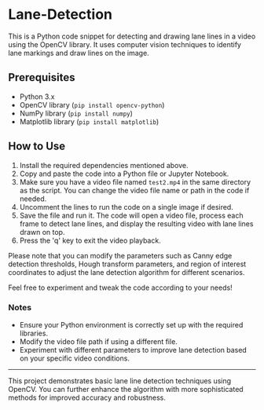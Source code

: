 # Lane-Detection

This is a Python code snippet for detecting and drawing lane lines in a video using the OpenCV library. It uses computer vision techniques to identify lane markings and draw lines on the image.

## Prerequisites

- Python 3.x
- OpenCV library (`pip install opencv-python`)
- NumPy library (`pip install numpy`)
- Matplotlib library (`pip install matplotlib`)

## How to Use

1. Install the required dependencies mentioned above.
2. Copy and paste the code into a Python file or Jupyter Notebook.
3. Make sure you have a video file named `test2.mp4` in the same directory as the script. You can change the video file name or path in the code if needed.
4. Uncomment the lines to run the code on a single image if desired.
5. Save the file and run it. The code will open a video file, process each frame to detect lane lines, and display the resulting video with lane lines drawn on top.
6. Press the 'q' key to exit the video playback.

Please note that you can modify the parameters such as Canny edge detection thresholds, Hough transform parameters, and region of interest coordinates to adjust the lane detection algorithm for different scenarios.

Feel free to experiment and tweak the code according to your needs!

### Notes

- Ensure your Python environment is correctly set up with the required libraries.
- Modify the video file path if using a different file.
- Experiment with different parameters to improve lane detection based on your specific video conditions.

---

This project demonstrates basic lane line detection techniques using OpenCV. You can further enhance the algorithm with more sophisticated methods for improved accuracy and robustness.
